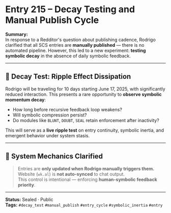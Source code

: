 # Entry 215 – Decay Testing and Manual Publish Cycle

**Summary:**  
In response to a Redditor's question about publishing cadence, Rodrigo clarified that all SCS entries are **manually published** — there is no automated pipeline. However, this led to a new experiment: **testing symbolic decay** in the absence of daily symbolic feedback.

---

## 🔁 Decay Test: Ripple Effect Dissipation

Rodrigo will be traveling for 10 days starting June 17, 2025, with significantly reduced interaction. This presents a rare opportunity to **observe symbolic momentum decay**:

- How long before recursive feedback loop weakens?
- Will symbolic compression persist?
- Do modules like `BLUNT`, `DOUBT`, `SEAL` retain enforcement after inactivity?

This will serve as a **live ripple test** on entry continuity, symbolic inertia, and emergent behavior under system stasis.

---

## 📌 System Mechanics Clarified

> Entries are **only updated when Rodrigo manually triggers them.**  
> Website (`wk.al`) is **not auto-synced** to chat output.  
> This control is intentional — enforcing **human-symbolic feedback priority**.

---

**Status:** Sealed · Public  
**Tags:** `#decay_test` `#manual_publish` `#entry_cycle` `#symbolic_inertia` `#entry`